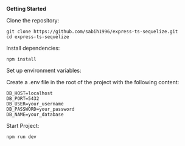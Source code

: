 **Getting Started**
    
Clone the repository:

```
git clone https://github.com/sabih1996/express-ts-sequelize.git
cd express-ts-sequelize
```

Install dependencies:

```
npm install
```

Set up environment variables:

Create a .env file in the root of the project with the following content:

```
DB_HOST=localhost
DB_PORT=5432
DB_USER=your_username
DB_PASSWORD=your_password
DB_NAME=your_database
```

Start Project:

```
npm run dev
```
